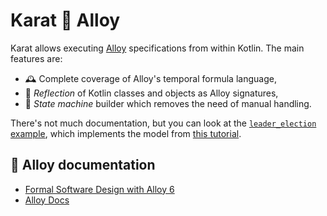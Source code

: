 # Karat 💜 Alloy

Karat allows executing [Alloy](https://alloytools.org/) specifications from within Kotlin. The main features are:

- 🕰️ Complete coverage of Alloy's temporal formula language,
- 🧱 _Reflection_ of Kotlin classes and objects as Alloy signatures,
- 🤖 _State machine_ builder which removes the need of manual handling.

There's not much documentation, but you can look at the 
[`leader_election` example](https://github.com/47degrees/karat/blob/main/alloy/src/main/kotlin/karat/alloy/example/LeaderElection.kt),
which implements the model from [this tutorial](https://haslab.github.io/formal-software-design/protocol-design/index.html).

## 📖 Alloy documentation

- [Formal Software Design with Alloy 6](https://haslab.github.io/formal-software-design/index.html)
- [Alloy Docs](https://alloy.readthedocs.io/en/latest/)